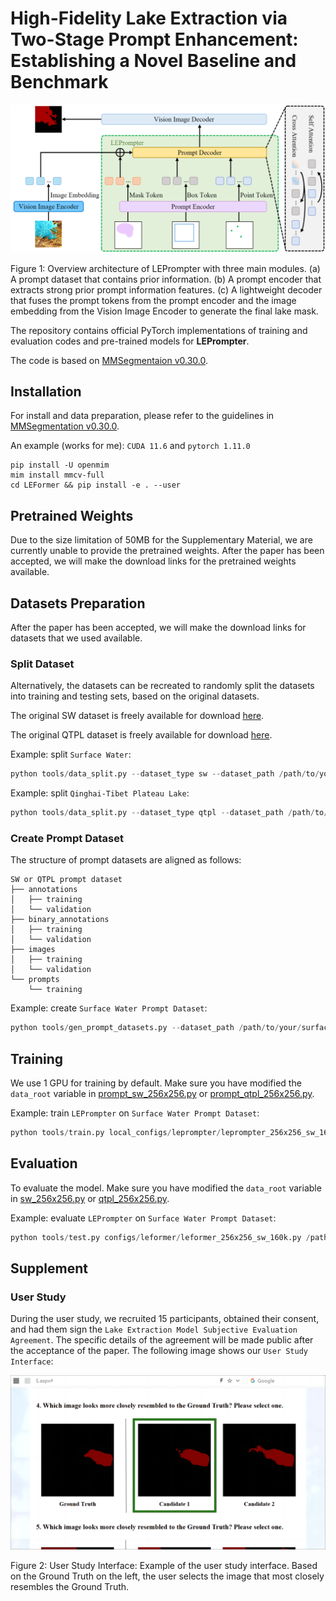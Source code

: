 # High-Fidelity Lake Extraction via Two-Stage Prompt Enhancement: Establishing a Novel Baseline and Benchmark

<p align="center">
    <img src="./resources/overall_architecture_diagram.png">
</p>

Figure 1: Overview architecture of LEPrompter with three main modules. (a) A prompt dataset that contains prior information. (b) A prompt encoder that extracts strong prior prompt information features. (c) A lightweight decoder that fuses the prompt tokens from the prompt encoder and the image embedding from the Vision Image Encoder to generate the final lake mask.

The repository contains official PyTorch implementations of training and evaluation codes and pre-trained models for **LEPrompter**.

The code is based on [MMSegmentaion v0.30.0](https://github.com/open-mmlab/MMSegmentation/tree/v0.30.0).

## Installation

For install and data preparation, please refer to the guidelines in [MMSegmentation v0.30.0](https://github.com/open-mmlab/mmsegmentation/tree/v0.30.0).

An example (works for me): ```CUDA 11.6``` and  ```pytorch 1.11.0``` 

```
pip install -U openmim
mim install mmcv-full
cd LEFormer && pip install -e . --user
```

## Pretrained Weights
Due to the size limitation of 50MB for the Supplementary Material, we are currently unable to provide the pretrained weights. After the paper has been accepted, we will make the download links for the pretrained weights available.


## Datasets Preparation

After the paper has been accepted, we will make the download links for datasets that we used available.

### Split Dataset
Alternatively, the datasets can be recreated to randomly split the datasets into training and testing sets, based on the original datasets.  

The original SW dataset is freely available for download [here](https://aistudio.baidu.com/aistudio/datasetdetail/75148).

The original QTPL dataset is freely available for download [here](http://www.ncdc.ac.cn/portal/metadata/b4d9fb27-ec93-433d-893a-2689379a3fc0).

Example: split ```Surface Water```:
```python
python tools/data_split.py --dataset_type sw --dataset_path /path/to/your/surface_water/train_data --save_path /path/to/save/dataset
```

Example: split ```Qinghai-Tibet Plateau Lake```:
```python
python tools/data_split.py --dataset_type qtpl --dataset_path /path/to/your/LakeWater --save_path /path/to/save/dataset
```
### Create Prompt Dataset

The structure of prompt datasets are aligned as follows:
```
SW or QTPL prompt dataset
├── annotations
│   ├── training 
│   └── validation 
├── binary_annotations
│   ├── training 
│   └── validation 
├── images  
│   ├── training 
│   └── validation 
└── prompts  
    └── training  
```

Example: create ```Surface Water Prompt Dataset```:
```python
python tools/gen_prompt_datasets.py --dataset_path /path/to/your/surface_water/
```

## Training

We use 1 GPU for training by default. Make sure you have modified the `data_root` variable in [prompt_sw_256x256.py](local_configs/_base_/datasets/prompt_sw_256x256.py) or [prompt_qtpl_256x256.py](local_configs/_base_/datasets/prompt_qtpl_256x256.py).    

Example: train ```LEPrompter``` on ```Surface Water Prompt Dataset```:

```python
python tools/train.py local_configs/leprompter/leprompter_256x256_sw_160k.py
```

## Evaluation
To evaluate the model. Make sure you have modified the `data_root` variable in [sw_256x256.py](configs/_base_/datasets/sw_256x256.py) or [qtpl_256x256.py](configs/_base_/datasets/qtpl_256x256.py).  

Example: evaluate ```LEPrompter``` on ```Surface Water Prompt Dataset```:

```python
python tools/test.py configs/leformer/leformer_256x256_sw_160k.py /path/to/your/pretrained_model --eval mIoU mFscore
```
## Supplement 
### User Study
During the user study, we recruited 15 participants, obtained their consent, and had them sign the ```Lake Extraction Model Subjective Evaluation Agreement```. The specific details of the agreement will be made public after the acceptance of the paper. The following image shows our ```User Study Interface```:

<p align="center">
    <img src="./resources/user_study_interface.png">
</p>

Figure 2: User Study Interface: Example of the user study interface. Based on the Ground Truth on the left, the user selects the image that most closely resembles the Ground Truth.